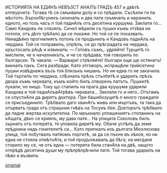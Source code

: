 ﻿ИСТОРИЯТА НА ЕДИНЪ НЕВЪЗСТ АНАЛЪ ГРАДЪ 457
и двѣтѣ клпеурчета. Тогава тѣ се смъквали долу и со прѣдали. Съсѣкли ги па мѣстото. Бързобѣгунекъ скокналъ и два пати гръмналъ и наранилъ едното, но тозъ часъ п той паднАлъ отъ десетина куршума. Заклати го... Само Кандовъ пе слазялъ. Сичкп мѣрили съ пушки къмъ отзѣва иа потопа, отъ дѣто трѣбало да се покаже. Но той се пе показвалъ. Ненадѣйно прогнилиятъ потонъ се продънилъ и Кандовъ паднАлъ на чердака. Той се поправилъ, опрѣлъ, се до прѣградата на чердака, кръстосалъ рАцѣ и извикалъ: — Готовъ съмъ,. удряйте!
Турцитѣ го мислили, че е началникътъ, и че се прѣдава; той говорилъ по български. Тѣ чакали.
— Варвари! стрѣляйте! българи още ще остянатъ! викналъ пакъ. Сега разбради.
Като отговоръ, испращѣли трийсетина пушки извѣднажъ възъ тоя близъкъ нишанъ. Но ни една го не закачила. Той търтилъ по чердака, слѢзналъ прѣзъ стълбитѣ и ударилъ прѣзъ двора къмъ черквата, къмъ който билъ отворенъ патътъ. Пушкитѣ пукали, но нищо. Току що стапилъ на прага два крушума ударили Кандова и той паднАлъвАтрѣвъ черквата... Заклали го и него...Отътамъ се спустнАли да дирятъ доктора. При башибозуцитѣ п много граждапе се присъединилп. Трѣбвало даго хванАтъ живъ или мъртъвъ, та така да отърватъ града отъ страшния гнѣвъ на Тосунъ бея. Докторътъ трѣбвало да падне жертва искупителна. По мръкнало уплашениятъ стопанинъ на кАщата, дѣко се криялъ, му дава патя... На улицата Соколовъ билъ зърнатъ отъ потерята, тя уловила диритѣ му. Обаче успѣлъ да земе прѣднина надъ гонителитѣ си... Като припкалъ изъ дългата Мюхлюзова улица, той побутвалъ патйомъ портитѣ, за да се пъхне въ нѣкоя, но ни една не стояла отмѣтнАта, и той продължавалъ да бѣга; на мегданя сторило му се, че отъ една — потерята била станАла на двѣ, защото отпрѣдѣ десетина души му прѣпрѣпрѣчили патя. Той тогава ударилъ на лѣво и възвилъ

[original](images/540.jpg)